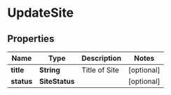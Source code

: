

# UpdateSite


## Properties

| Name | Type | Description | Notes |
|------------ | ------------- | ------------- | -------------|
|**title** | **String** | Title of Site |  [optional] |
|**status** | **SiteStatus** |  |  [optional] |



